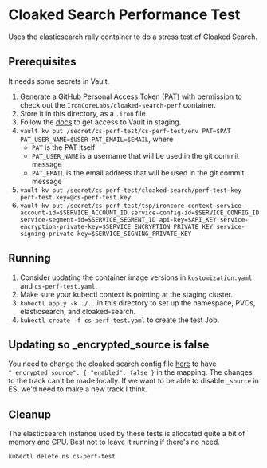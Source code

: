 # Cloaked Search Performance Test

Uses the elasticsearch rally container to do a stress test of Cloaked Search.

## Prerequisites

It needs some secrets in Vault.

1. Generate a GitHub Personal Access Token (PAT) with permission to check out the `IronCoreLabs/cloaked-search-perf` container.
1. Store it in this directory, as a `.iron` file.
1. Follow the [docs](https://github.com/IronCoreLabs/deployments/blob/main/apps/vault/base/README.md#local-vault-cli) to get access
    to Vault in staging.
1. `vault kv put /secret/cs-perf-test/cs-perf-test/env PAT=$PAT PAT_USER_NAME=$USER PAT_EMAIL=$EMAIL`, where
    - `PAT` is the PAT itself
    - `PAT_USER_NAME` is a username that will be used in the git commit message
    - `PAT_EMAIL` is the email address that will be used in the git commit message
1. `vault kv put /secret/cs-perf-test/cloaked-search/perf-test-key perf-test.key=@cs-perf-test.key`
1. `vault kv put /secret/cs-perf-test/tsp/ironcore-context service-account-id=$SERVICE_ACCOUNT_ID service-config-id=$SERVICE_CONFIG_ID service-segment-id=$SERVICE_SEGMENT_ID api-key=$API_KEY service-encryption-private-key=$SERVICE_ENCRYPTION_PRIVATE_KEY service-signing-private-key=$SERVICE_SIGNING_PRIVATE_KEY`

## Running

1. Consider updating the container image versions in `kustomization.yaml` and `cs-perf-test.yaml`.
1. Make sure your kubectl context is pointing at the staging cluster.
1. `kubectl apply -k ./..` in this directory to set up the namespace, PVCs, elasticsearch, and cloaked-search.
1. `kubectl create -f cs-perf-test.yaml` to create the test Job.

## Updating so _encrypted_source is false

You need to change the cloaked search config file [here](./config/cloaked-search/indices/so500k.json) to have `"_encrypted_source": { "enabled": false }` in the mapping. The changes to the track can't be made locally. If we want to be able to disable `_source` in ES, we'd need to make a new track I think.

## Cleanup

The elasticsearch instance used by these tests is allocated quite a bit of memory and CPU. Best not to leave it running if there's
no need.

`kubectl delete ns cs-perf-test`
